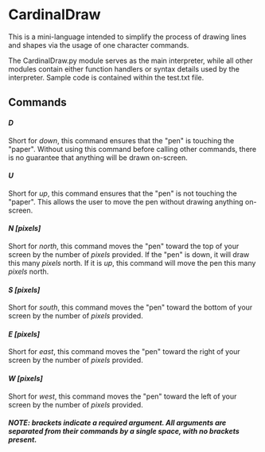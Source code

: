 # CardinalDraw

This is a mini-language intended to simplify the process of drawing lines and shapes via the usage of one character commands.

The CardinalDraw.py module serves as the main interpreter, while all other modules contain either function handlers or syntax details used by the interpreter. Sample code is contained within the test.txt file.

## Commands

#### _D_

Short for _down_, this command ensures that the "pen" is touching the "paper". Without using this command before calling other commands, there is no guarantee that anything will be drawn on-screen.

#### _U_

Short for _up_, this command ensures that the "pen" is not touching the "paper". This allows the user to move the pen without drawing anything on-screen.

#### _N [pixels]_

Short for _north_, this command moves the "pen" toward the top of your screen by the number of _pixels_ provided. If the "pen" is down, it will draw this many _pixels_ north. If it is _up_, this command will move the pen this many _pixels_ north.

#### _S [pixels]_

Short for _south_, this command moves the "pen" toward the bottom of your screen by the number of _pixels_ provided.

#### _E [pixels]_

Short for _east_, this command moves the "pen" toward the right of your screen by the number of _pixels_ provided.

#### _W [pixels]_

Short for _west_, this command moves the "pen" toward the left of your screen by the number of _pixels_ provided.


##### NOTE: brackets indicate a required argument. All arguments are separated from their commands by a single space, with no brackets present.


